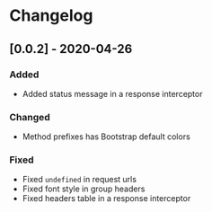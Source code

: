 # Changelog

## [0.0.2] - 2020-04-26

### Added

- Added status message in a response interceptor

### Changed

- Method prefixes has Bootstrap default colors

### Fixed

- Fixed `undefined` in request urls
- Fixed font style in group headers
- Fixed headers table in a response interceptor
